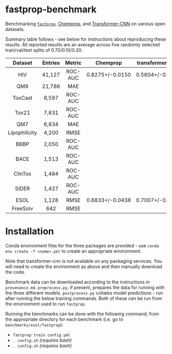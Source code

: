 # fastprop-benchmark
Benchmarking [`fastprop`](https://github.com/JacksonBurns/fastprop), [Chemprop](https://github.com/chemprop/chemprop), and [Transformer-CNN](https://github.com/bigchem/transformer-cnn) on various open datasets.

Summary table follows - see below for instructions about reproducing these results.
All reported results are an average across five randomly selected train/val/test splits of 0.70/0.10/0.20.

|    Dataset    | Entries |  Metric | Chemprop | transformer-cnn | fastprop |
|:-------------:|:-------:|:-------:|:--------:|:---------------:|:--------:|
|      HIV      |41,127| ROC-AUC |0.8275+/-0.0150|0.5604+/-0.1301|0.7844+/-0.01989|
|      QM8      |21,786|   MAE   |          |                 |          |
|    ToxCast    |8,597| ROC-AUC |          |                 |          |
|     Tox21     |7,831| ROC-AUC |          |                 |          |
|      QM7      |6,834|   MAE   |          |                 |          |
| Lipophilicity |4,200|   RMSE  |          |                 |          |
|      BBBP     |2,050| ROC-AUC |          |                 |          |
|      BACE     |1,513| ROC-AUC |          |                 |          |
|    ClinTox    |1,484| ROC-AUC |          |                 |          |
|     SIDER     |1,427| ROC-AUC |          |                 |          |
|      ESOL     |1,128|   RMSE  |0.6833+/-0.0438|0.7007+/-0.0569|0.805+/-0.152|
|    FreeSolv   |642|   RMSE  |          |                 |          |

# Installation
Conda environment files for the three packages are provided - use `conda env create -f <name>.yml` to create an appropriate environment.

Note that transformer-cnn is not available on any packaging services.
You will need to create the environment as above and then manually download the code.

Benchmark data can be downloaded according to the instructions in `provenance.md`.
`preprocess.py`, if present, prepares the data for running with the three different models.
`postprocess.py` collates model predictions - run after running the below training commands.
Both of these can be run from the environment used to run `fastprop`.

Running the benchmarks can be done with the following command, from the appropriate directory for each benchmark (i.e. go to `benchmarks/esol/fastprop`):
 - `fastprop train config.yml`
 - `. config.sh` _(requires bash)_
 - `. config.sh` _(requires bash)_
